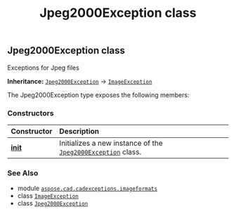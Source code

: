 ﻿---
title: Jpeg2000Exception class
second_title: Aspose.CAD for Python via .NET API References
description: 
type: docs
weight: 60
url: /python-net/aspose.cad.cadexceptions.imageformats/jpeg2000exception/
is_root: false
---

## Jpeg2000Exception class

Exceptions for Jpeg files



**Inheritance:** [`Jpeg2000Exception`](/cad/python-net/aspose.cad.cadexceptions.imageformats/jpeg2000exception) → 
[`ImageException`](/cad/python-net/aspose.cad.cadexceptions/imageexception)



The Jpeg2000Exception type exposes the following members:

### Constructors
| Constructor | Description |
| :- | :- |
| [__init__](/cad/python-net/aspose.cad.cadexceptions.imageformats/jpeg2000exception/__init__/#str) | Initializes a new instance of the [`Jpeg2000Exception`](/cad/python-net/aspose.cad.cadexceptions.imageformats/jpeg2000exception) class. |



### See Also
* module [`aspose.cad.cadexceptions.imageformats`](..)
* class [`ImageException`](/cad/python-net/aspose.cad.cadexceptions/imageexception)
* class [`Jpeg2000Exception`](/cad/python-net/aspose.cad.cadexceptions.imageformats/jpeg2000exception)
